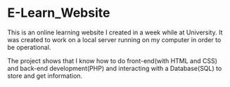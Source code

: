 # E-Learn_Website
This is an online learning website I created in a week while at University. It was created to work on a local server running on my computer in order to be operational.

The project shows that I know how to do front-end(with HTML and CSS) and back-end development(PHP) and interacting with a Database(SQL) to store and get information.
